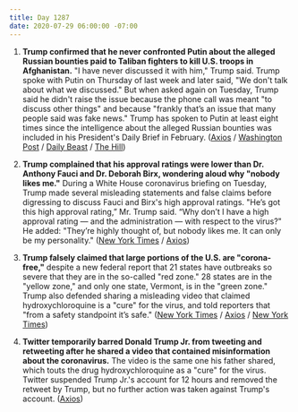 ```yaml
---
title: Day 1287
date: 2020-07-29 06:00:00 -07:00
---
```


1. **Trump confirmed that he never confronted Putin about the alleged Russian bounties paid to Taliban fighters to kill U.S. troops in Afghanistan.** "I have never discussed it with him," Trump said. Trump spoke with Putin on Thursday of last week and later said, "We don't talk about what we discussed." But when asked again on Tuesday, Trump said he didn't raise the issue because the phone call was meant "to discuss other things" and because "frankly that’s an issue that many people said was fake news." Trump has spoken to Putin at least eight times since the intelligence about the alleged Russian bounties was included in his President's Daily Brief in February. ([Axios](https://www.axios.com/trump-russia-bounties-taliban-putin-call-4a0f6110-ab58-41c0-96fc-57b507462af1.html) / [Washington Post](https://www.washingtonpost.com/politics/trump-says-he-has-not-spoken-to-putin-about-alleged-russian-bounties-on-us-troops/2020/07/29/c8037944-d186-11ea-8c55-61e7fa5e82ab_story.html) / [Daily Beast](https://www.thedailybeast.com/trump-admits-hes-never-mentioned-bounties-to-putin-because-he-thinks-its-fake-news) / [The Hill](https://thehill.com/homenews/administration/509508-trump-confirms-he-did-not-raise-bounties-with-putin))

2. **Trump complained that his approval ratings were lower than Dr. Anthony Fauci and Dr. Deborah Birx, wondering aloud why "nobody likes me."** During a White House coronavirus briefing on Tuesday, Trump made several misleading statements and false claims before digressing to discuss Fauci and Birx's high approval ratings. "He’s got this high approval rating,” Mr. Trump said. “Why don’t I have a high approval rating — and the administration — with respect to the virus?" He added: "They’re highly thought of, but nobody likes me. It can only be my personality." ([New York Times](https://www.nytimes.com/2020/07/28/us/politics/trump-nobody-likes-me-walks-out-briefing.html) / [Axios](https://www.axios.com/trump-fauci-approval-rating-03987f5f-ad4a-4f81-8e26-c9572015d680.html))

3. **Trump falsely claimed that large portions of the U.S. are "corona-free,"** despite a new federal report that 21 states have outbreaks so severe that they are in the so-called "red zone." 28 states are in the "yellow zone," and only one state, Vermont, is in the "green zone." Trump also defended sharing a misleading video that claimed hydroxychloroquine is a "cure" for the virus, and told reporters that "from a safety standpoint it’s safe." ([New York Times](https://www.nytimes.com/2020/07/28/world/coronavirus-covid-19.html) / [Axios](https://www.axios.com/donald-trump-jr-twitter-temporarily-bars-tweets-ef46bb97-4213-4a13-ab5a-1f4c55b34eb1.html) / [New York Times](https://www.nytimes.com/2020/07/28/technology/virus-video-trump.html))

4. **Twitter temporarily barred Donald Trump Jr. from tweeting and retweeting after he shared a video that contained misinformation about the coronavirus.** The video is the same one his father shared, which touts the drug hydroxychloroquine as a "cure" for the virus. Twitter suspended Trump Jr.'s account for 12 hours and removed the retweet by Trump, but no further action was taken against Trump's account. ([Axios](https://www.axios.com/donald-trump-jr-twitter-temporarily-bars-tweets-ef46bb97-4213-4a13-ab5a-1f4c55b34eb1.html))